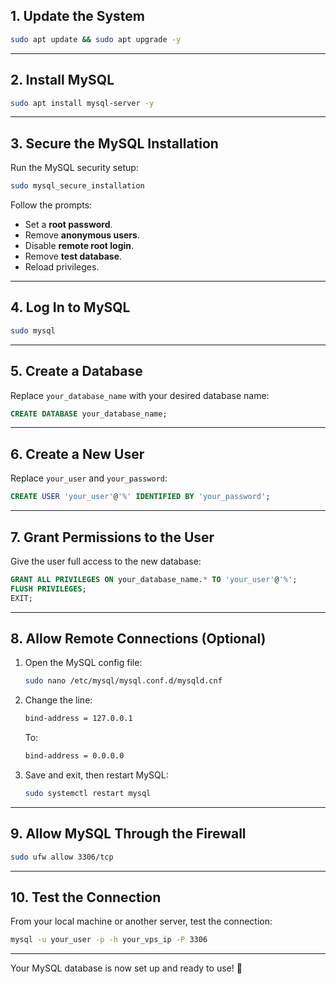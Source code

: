 
## 1. **Update the System**

```bash
sudo apt update && sudo apt upgrade -y
```

---

## 2. **Install MySQL**

```bash
sudo apt install mysql-server -y
```

---

## 3. **Secure the MySQL Installation**

Run the MySQL security setup:

```bash
sudo mysql_secure_installation
```

Follow the prompts:

- Set a **root password**.
- Remove **anonymous users**.
- Disable **remote root login**.
- Remove **test database**.
- Reload privileges.

---

## 4. **Log In to MySQL**

```bash
sudo mysql
```

---

## 5. **Create a Database**

Replace `your_database_name` with your desired database name:

```sql
CREATE DATABASE your_database_name;
```

---

## 6. **Create a New User**

Replace `your_user` and `your_password`:

```sql
CREATE USER 'your_user'@'%' IDENTIFIED BY 'your_password';
```

---

## 7. **Grant Permissions to the User**

Give the user full access to the new database:

```sql
GRANT ALL PRIVILEGES ON your_database_name.* TO 'your_user'@'%';
FLUSH PRIVILEGES;
EXIT;
```

---

## 8. **Allow Remote Connections (Optional)**

1. Open the MySQL config file:
    
    ```bash
    sudo nano /etc/mysql/mysql.conf.d/mysqld.cnf
    ```
    
2. Change the line:
    
    ```bash
    bind-address = 127.0.0.1
    ```
    
    To:
    
    ```bash
    bind-address = 0.0.0.0
    ```
    
3. Save and exit, then restart MySQL:
    
    ```bash
    sudo systemctl restart mysql
    ```
    

---

## 9. **Allow MySQL Through the Firewall**

```bash
sudo ufw allow 3306/tcp
```

---

## 10. **Test the Connection**

From your local machine or another server, test the connection:

```bash
mysql -u your_user -p -h your_vps_ip -P 3306
```

---

Your MySQL database is now set up and ready to use! 🎉
